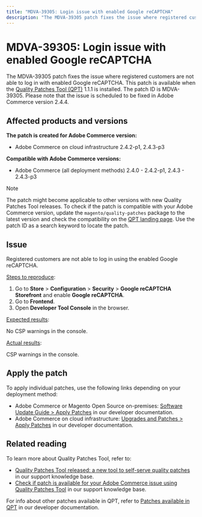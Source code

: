 ```yaml
---
title: "MDVA-39305: Login issue with enabled Google reCAPTCHA"
description: "The MDVA-39305 patch fixes the issue where registered customers are not able to log in with enabled Google reCAPTCHA. This patch is available when the [Quality Patches Tool (QPT)](/help/announcements/adobe-commerce-announcements/magento-quality-patches-released-new-tool-to-self-serve-quality-patches.md) 1.1.1 is installed. The patch ID is MDVA-39305. Please note that the issue is scheduled to be fixed in Adobe Commerce version 2.4.4."
---
```


# MDVA-39305: Login issue with enabled Google reCAPTCHA

The MDVA-39305 patch fixes the issue where registered customers are not able to log in with enabled Google reCAPTCHA. This patch is available when the [Quality Patches Tool (QPT)](/help/announcements/adobe-commerce-announcements/magento-quality-patches-released-new-tool-to-self-serve-quality-patches.md) 1.1.1 is installed. The patch ID is MDVA-39305. Please note that the issue is scheduled to be fixed in Adobe Commerce version 2.4.4.

## Affected products and versions

**The patch is created for Adobe Commerce version:**

* Adobe Commerce on cloud infrastructure 2.4.2-p1, 2.4.3-p3

**Compatible with Adobe Commerce versions:**

* Adobe Commerce (all deployment methods) 2.4.0 - 2.4.2-p1, 2.4.3 - 2.4.3-p3

>[!NOTE]
>
>The patch might become applicable to other versions with new Quality Patches Tool releases. To check if the patch is compatible with your Adobe Commerce version, update the `magento/quality-patches` package to the latest version and check the compatibility on the [QPT landing page](https://devdocs.magento.com/quality-patches/tool.html#patch-grid). Use the patch ID as a search keyword to locate the patch.

## Issue

Registered customers are not able to log in using the enabled Google reCAPTCHA.

<u>Steps to reproduce</u>:

1. Go to **Store** > **Configuration** > **Security** > **Google reCAPTCHA Storefront** and enable **Google reCAPTCHA**.
1. Go to **Frontend**.
1. Open **Developer Tool Console** in the browser.

<u>Expected results</u>:

No CSP warnings in the console.

<u>Actual results</u>:

CSP warnings in the console.

## Apply the patch

To apply individual patches, use the following links depending on your deployment method:

* Adobe Commerce or Magento Open Source on-premises: [Software Update Guide > Apply Patches](https://devdocs.magento.com/guides/v2.4/comp-mgr/patching/mqp.html) in our developer documentation.
* Adobe Commerce on cloud infrastructure: [Upgrades and Patches > Apply Patches](https://devdocs.magento.com/cloud/project/project-patch.html) in our developer documentation.

## Related reading

To learn more about Quality Patches Tool, refer to:

* [Quality Patches Tool released: a new tool to self-serve quality patches](/help/announcements/adobe-commerce-announcements/magento-quality-patches-released-new-tool-to-self-serve-quality-patches.md) in our support knowledge base.
* [Check if patch is available for your Adobe Commerce issue using Quality Patches Tool](https://support.magento.com/hc/en-us/articles/360047125252) in our support knowledge base.

For info about other patches available in QPT, refer to [Patches available in QPT](https://devdocs.magento.com/quality-patches/tool.html#patch-grid) in our developer documentation.